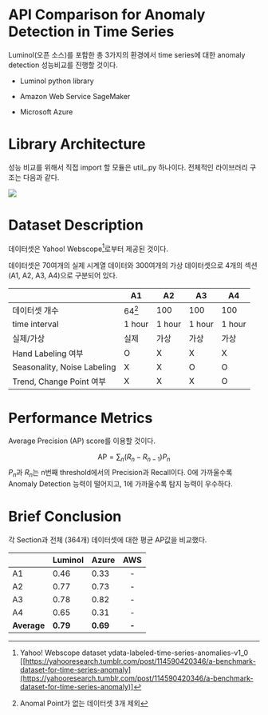 # API Comparison for Anomaly Detection in Time Series
Luminol(오픈 소스)를 포함한 총 3가지의 환경에서 time series에 대한 anomaly detection 성능비교를 진행할 것이다.

* Luminol python library
* Amazon Web Service SageMaker


* Microsoft Azure

# Library Architecture
성능 비교를 위해서 직접 import 할 모듈은 util_.py 하나이다. 전체적인 라이브러리 구조는 다음과 같다.

![
](https://ifh.cc/g/6LeDh.png)



# Dataset Description
데이터셋은 Yahoo! Webscope[^2]로부터 제공된 것이다.

데이터셋은 70여개의 실제 시계열 데이터와 300여개의 가상 데이터셋으로 4개의 섹션(A1, A2, A3, A4)으로 구분되어 있다.

|  |A1|A2|A3|A4|
|--|--|--|--|--|
|데이터셋 개수|64[^1]|100|100|100|
|time interval|1 hour|1 hour|1 hour|1 hour|
|실제/가상|실제|가상|가상|가상|
|Hand Labeling 여부|O|X|X|X|
|Seasonality, Noise Labeling|X|X|O|O|
|Trend, Change Point 여부|X|X|X|O|

[^1]: Anomal Point가 없는 데이터셋 3개 제외




[^2]: Yahoo! Webscope dataset ydata-labeled-time-series-anomalies-v1_0 
[[https://yahooresearch.tumblr.com/post/114590420346/a-benchmark-dataset-for-time-series-anomaly](https://yahooresearch.tumblr.com/post/114590420346/a-benchmark-dataset-for-time-series-anomaly)]

# Performance Metrics
Average Precision (AP) score를 이용할 것이다.

 $$
\text{AP} = \sum_n (R_n - R_{n-1}) P_n
 $$
$P_n$과 $R_n$는 n번째 threshold에서의 Precision과 Recall이다. 
0에 가까울수록 Anomaly Detection 능력이 떨어지고,
1에 가까울수록 탐지 능력이 우수하다.


# Brief Conclusion
각 Section과 전체 (364개) 데이터셋에 대한 평균 AP값을 비교했다.

|  |Luminol|Azure|AWS|
|--|--|--|--|
|A1|0.46|0.33|<center>-|
|A2|0.77|0.73|<center>-|
|A3|0.78|0.82|<center>-|
|A4|0.65|0.31|<center>-|
|**Average**|**0.79**|**0.69**|<center>**-**|


